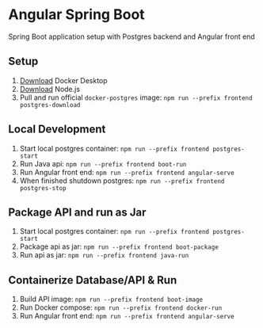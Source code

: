 # Angular Spring Boot

Spring Boot application setup with Postgres backend and Angular front end

## Setup

1. [Download](https://www.docker.com/products/docker-desktop/) Docker Desktop
2. [Download](https://nodejs.org/en/download) Node.js
3. Pull and run official `docker-postgres` image: `npm run --prefix frontend postgres-download`

## Local Development

1. Start local postgres container: `npm run --prefix frontend postgres-start`
2. Run Java api: `npm run --prefix frontend boot-run`
3. Run Angular front end: `npm run --prefix frontend angular-serve`
4. When finished shutdown postgres: `npm run --prefix frontend postgres-stop`

## Package API and run as Jar

1. Start local postgres container: `npm run --prefix frontend postgres-start`
2. Package api as jar: `npm run --prefix frontend boot-package`
3. Run api as jar: `npm run --prefix frontend java-run`

## Containerize Database/API & Run

1. Build API image: `npm run --prefix frontend boot-image`
2. Run Docker compose: `npm run --prefix frontend docker-run`
3. Run Angular front end: `npm run --prefix frontend angular-serve`
